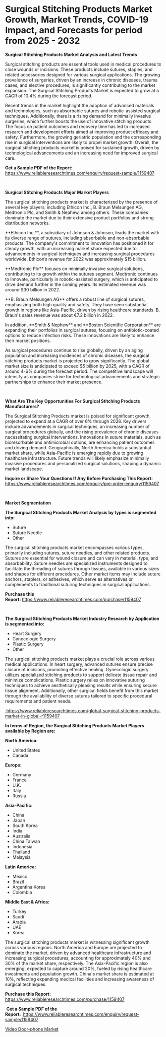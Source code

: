<p><h1>Surgical Stitching Products Market Growth, Market Trends, COVID-19 Impact, and Forecasts for period from 2025 - 2032</h1></p><p><strong>Surgical Stitching Products Market Analysis and Latest Trends</strong></p>
<p><p>Surgical stitching products are essential tools used in medical procedures to close wounds or incisions. These products include sutures, staples, and related accessories designed for various surgical applications. The growing prevalence of surgeries, driven by an increase in chronic diseases, trauma cases, and elective procedures, is significantly contributing to the market expansion. The Surgical Stitching Products Market is expected to grow at a CAGR of 10.4% during the forecast period.</p><p>Recent trends in the market highlight the adoption of advanced materials and technologies, such as absorbable sutures and robotic-assisted surgical techniques. Additionally, there is a rising demand for minimally invasive surgeries, which further boosts the use of innovative stitching products. The focus on patient outcomes and recovery time has led to increased research and development efforts aimed at improving product efficacy and safety. Furthermore, the growing geriatric population and the corresponding rise in surgical interventions are likely to propel market growth. Overall, the surgical stitching products market is poised for sustained growth, driven by technological advancements and an increasing need for improved surgical care.</p></p>
<p><strong>Get a Sample PDF of the Report:&nbsp;</strong> <a href="https://www.reliableresearchtimes.com/enquiry/request-sample/1159407?utm_campaign=3037&utm_medium=2&utm_source=Github&utm_content=ia&utm_term=22032025&utm_id=surgical-stitching-products">https://www.reliableresearchtimes.com/enquiry/request-sample/1159407</a></p>
<p>&nbsp;</p>
<p><strong>Surgical Stitching Products Major Market Players</strong></p>
<p><p>The surgical stitching products market is characterized by the presence of several key players, including Ethicon Inc., B. Braun Melsungen AG, Medtronic Plc, and Smith & Nephew, among others. These companies dominate the market due to their extensive product portfolios and strong distribution networks.</p><p>**Ethicon Inc.**, a subsidiary of Johnson & Johnson, leads the market with its diverse range of sutures, including absorbable and non-absorbable products. The company's commitment to innovation has positioned it for steady growth, with an increasing market share expected due to advancements in surgical techniques and increasing surgical procedures worldwide. Ethicon’s revenue for 2022 was approximately $15 billion.</p><p>**Medtronic Plc** focuses on minimally invasive surgical solutions, contributing to its growth within the sutures segment. Medtronic continues to innovate, particularly in robotic-assisted surgery, which is anticipated to drive demand further in the coming years. Its estimated revenue was around $30 billion in 2022.</p><p>**B. Braun Melsungen AG** offers a robust line of surgical sutures, emphasizing both high quality and safety. They have seen substantial growth in regions like Asia-Pacific, driven by rising healthcare standards. B. Braun's sales revenue was about €7.2 billion in 2022.</p><p>In addition, **Smith & Nephew** and **Boston Scientific Corporation** are expanding their portfolios in surgical sutures, focusing on antibiotic-coated options to reduce infection risks. These innovations are likely to enhance their market positions.</p><p>As surgical procedures continue to rise globally, driven by an aging population and increasing incidences of chronic diseases, the surgical stitching products market is projected to grow significantly. The global market size is anticipated to exceed $5 billion by 2025, with a CAGR of around 4-6% during the forecast period. The competitive landscape will intensify as companies strive for technological advancements and strategic partnerships to enhance their market presence.</p></p>
<p>&nbsp;</p>
<p><strong>What Are The Key Opportunities For Surgical Stitching Products Manufacturers?</strong></p>
<p><p>The Surgical Stitching Products market is poised for significant growth, projected to expand at a CAGR of over 6% through 2028. Key drivers include advancements in surgical techniques, an increasing number of surgical procedures globally, and the rising prevalence of chronic diseases necessitating surgical interventions. Innovations in suture materials, such as bioresorbable and antimicrobial options, are enhancing patient outcomes and driving demand. Geographically, North America holds a substantial market share, while Asia-Pacific is emerging rapidly due to growing healthcare infrastructure. Future trends will likely emphasize minimally invasive procedures and personalized surgical solutions, shaping a dynamic market landscape.</p></p>
<p><strong>Inquire or Share Your Questions If Any Before Purchasing This Report:</strong> <a href="https://www.reliableresearchtimes.com/enquiry/pre-order-enquiry/1159407?utm_campaign=3037&utm_medium=2&utm_source=Github&utm_content=ia&utm_term=22032025&utm_id=surgical-stitching-products">https://www.reliableresearchtimes.com/enquiry/pre-order-enquiry/1159407</a></p>
<p>&nbsp;</p>
<p><strong>Market Segmentation</strong></p>
<p><strong>The Surgical Stitching Products Market Analysis by types is segmented into:</strong></p>
<p><ul><li>Suture</li><li>Suture Needle</li><li>Other</li></ul></p>
<p><p>The surgical stitching products market encompasses various types, primarily including sutures, suture needles, and other related products. Sutures are essential for wound closure and can vary in material, type, and absorbability. Suture needles are specialized instruments designed to facilitate the threading of sutures through tissues, available in various sizes and shapes for different procedures. Other market items may include suture anchors, staplers, or adhesives, which serve as alternatives or complements to traditional suturing techniques in surgical applications.</p></p>
<p><strong>Purchase this Report:&nbsp;</strong><a href="https://www.reliableresearchtimes.com/purchase/1159407?utm_campaign=3037&utm_medium=2&utm_source=Github&utm_content=ia&utm_term=22032025&utm_id=surgical-stitching-products">https://www.reliableresearchtimes.com/purchase/1159407</a></p>
<p>&nbsp;</p>
<p><strong>The Surgical Stitching Products Market Industry Research by Application is segmented into:</strong></p>
<p><ul><li>Heart Surgery</li><li>Gynecologic Surgery</li><li>Plastic Surgery</li><li>Other</li></ul></p>
<p><p>The surgical stitching products market plays a crucial role across various medical applications. In heart surgery, advanced sutures ensure precise closure of incisions, promoting effective healing. Gynecologic surgery utilizes specialized stitching products to support delicate tissue repair and minimize complications. Plastic surgery relies on innovative suturing techniques to achieve aesthetically pleasing results while ensuring secure tissue alignment. Additionally, other surgical fields benefit from this market through the availability of diverse sutures tailored to specific procedural requirements and patient needs.</p></p>
<p><a href="https://www.reliableresearchtimes.com/global-surgical-stitching-products-market-in-global-r1159407?utm_campaign=3037&utm_medium=2&utm_source=Github&utm_content=ia&utm_term=22032025&utm_id=surgical-stitching-products">&nbsp;https://www.reliableresearchtimes.com/global-surgical-stitching-products-market-in-global-r1159407</a></p>
<p><strong>In terms of Region, the Surgical Stitching Products Market Players available by Region are:</strong></p>
<p>
    <p> <strong> North America: </strong>
        <ul>
            <li>United States</li>
            <li>Canada</li>
        </ul>
        </p> 
    <p> <strong> Europe: </strong>
        <ul>
            <li>Germany</li>
            <li>France</li>
            <li>U.K.</li>
            <li>Italy</li>
            <li>Russia</li>
        </ul>
        </p> 
    <p> <strong> Asia-Pacific: </strong>
        <ul>
            <li>China</li>
            <li>Japan</li>
            <li>South Korea</li>
            <li>India</li>
            <li>Australia</li>
            <li>China Taiwan</li>
            <li>Indonesia</li>
            <li>Thailand</li>
            <li>Malaysia</li>
        </ul>
        </p> 
    <p> <strong> Latin America: </strong>
        <ul>
            <li>Mexico</li>
            <li>Brazil</li>
            <li>Argentina Korea</li>
            <li>Colombia</li>
        </ul>
        </p> 
    <p> <strong> Middle East & Africa: </strong>
        <ul>
            <li>Turkey</li>
            <li>Saudi</li>
            <li>Arabia</li>
            <li>UAE</li>
            <li>Korea</li>
        </ul>
    </p>
    </p>
<p><p>The surgical stitching products market is witnessing significant growth across various regions. North America and Europe are projected to dominate the market, driven by advanced healthcare infrastructure and increasing surgical procedures, accounting for approximately 40% and 30% of the market share, respectively. The Asia-Pacific region is also emerging, expected to capture around 20%, fueled by rising healthcare investments and population growth. China's market share is estimated at 10%, reflecting expanding medical facilities and increasing awareness of surgical techniques.</p></p>
<p><strong>Purchase this Report: </strong><a href="https://www.reliableresearchtimes.com/purchase/1159407?utm_campaign=3037&utm_medium=2&utm_source=Github&utm_content=ia&utm_term=22032025&utm_id=surgical-stitching-products">https://www.reliableresearchtimes.com/purchase/1159407</a></p>
<p>&nbsp;<strong>Get a Sample PDF of the Report:&nbsp;&nbsp;</strong><a href="https://www.reliableresearchtimes.com/enquiry/request-sample/1159407?utm_campaign=3037&utm_medium=2&utm_source=Github&utm_content=ia&utm_term=22032025&utm_id=surgical-stitching-products">https://www.reliableresearchtimes.com/enquiry/request-sample/1159407</a></p>
<p><strong></strong></p>
<p><p><a href="https://github.com/zurubting/Market-Research-Report-List-1/blob/main/video-door-phone-market.md?utm_campaign=3037&utm_medium=2&utm_source=Github&utm_content=ia&utm_term=22032025&utm_id=surgical-stitching-products">Video Door-phone Market</a></p></p>